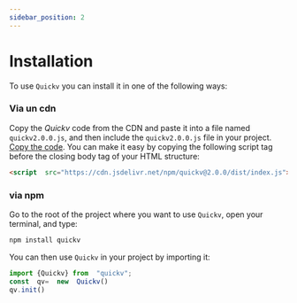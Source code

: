 ```yaml
---
sidebar_position: 2
---
```


# Installation 
To use `Quickv` you can install it in one of the following ways:
### Via un cdn
Copy the _Quickv_ code from the CDN and paste it into a file named `quickv2.0.0.js`, and then include the `quickv2.0.0.js` file in your project. [Copy the code](https://cdn.jsdelivr.net/npm/quickv@2.0.0/dist/index.js). You can make it easy by copying the following script tag before the closing body tag of your HTML structure:

```html
<script  src="https://cdn.jsdelivr.net/npm/quickv@2.0.0/dist/index.js"></script>
```
### via npm

Go to the root of the project where you want to use `Quickv`, open your terminal, and type:
```bash
npm install quickv
```
You can then use `Quickv` in your project by importing it:
```js
import {Quickv} from  "quickv";
const  qv=  new  Quickv()
qv.init()
```